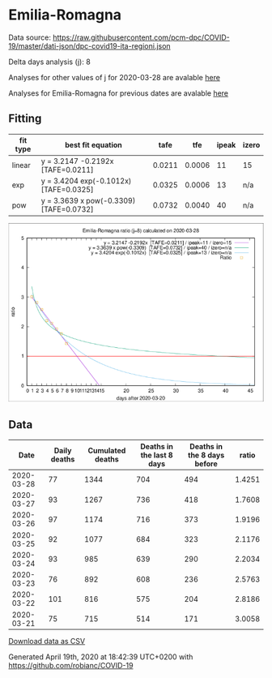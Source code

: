# Emilia-Romagna

Data source: https://raw.githubusercontent.com/pcm-dpc/COVID-19/master/dati-json/dpc-covid19-ita-regioni.json

Delta days analysis (j): 8

Analyses for other values of j for 2020-03-28 are avalable [here](../2020-03-28/README.md)

Analyses for Emilia-Romagna for previous dates are avalable [here](../README.md)

## Fitting 
|fit type|best fit equation|tafe|tfe|ipeak|izero|
|-------|-----|--------|------|---|---|
|linear|y = 3.2147 -0.2192x  [TAFE=0.0211]|0.0211|0.0006|11|15|
|exp|y = 3.4204 exp(-0.1012x)  [TAFE=0.0325]|0.0325|0.0006|13|n/a|
|pow|y = 3.3639 x pow(-0.3309)  [TAFE=0.0732]|0.0732|0.0040|40|n/a|

![Plot](COVID-19_emilia-romagna_j8_2020-03-28.png)

## Data
|Date|Daily deaths|Cumulated deaths|Deaths in the last 8 days|Deaths in the 8 days before|ratio|
|----|----------|-----------|-------|--------------------|-----|
|2020-03-28|77|1344|704|494|1.4251|
|2020-03-27|93|1267|736|418|1.7608|
|2020-03-26|97|1174|716|373|1.9196|
|2020-03-25|92|1077|684|323|2.1176|
|2020-03-24|93|985|639|290|2.2034|
|2020-03-23|76|892|608|236|2.5763|
|2020-03-22|101|816|575|204|2.8186|
|2020-03-21|75|715|514|171|3.0058|

[Download data as CSV](COVID-19_emilia-romagna_j8_2020-03-28.csv)

Generated April 19th, 2020 at 18:42:39 UTC+0200 with https://github.com/robianc/COVID-19
